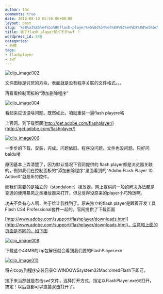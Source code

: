 ```yaml
---
author: ths
comments: true
date: 2012-08-10 05:56:00+00:00
layout: post
slug: '%e8%a3%85%e4%ba%86flash-player%e5%8d%b4%e6%89%93%e4%b8%8d%e5%bc%80swf-%ef%bc%9f'
title: 装了flash player却打不开swf ？
wordpress_id: 848
categories:
- 折腾
tags:
- flashplayer
- swf
---
```


[![clip_image002](http://img1.51cto.com/attachment/200911/25/13184_1259140451gDeC.jpg)](http://img1.51cto.com/attachment/200911/25/13184_1259140450suYU.jpg)





文件图标是讨厌的方块，表面就是没有程序关联的文件格式。。。 





再看看控制面板的“添加删除程序” 





[![clip_image004](http://img1.51cto.com/attachment/200911/25/13184_1259140452HL5Z.jpg)](http://img1.51cto.com/attachment/200911/25/13184_1259140451W2SQ.jpg)





看起来应该没啥问题。既然如此，咱就重装一遍flash playere咯 





上官网，到下载页面[http://get.adobe.com/flashplayer/](http://get.adobe.com/flashplayer/)





[![clip_image006](http://img1.51cto.com/attachment/200911/25/13184_1259140453qU3u.jpg)](http://img1.51cto.com/attachment/200911/25/13184_1259140452cE9E.jpg)





一步步的下载，安装，完成。问题依旧。程序没问题，文件也没问题。只好问baidu喽 





原因基本上弄清楚了，因为默认情况下官网提供的 flash player都是浏览器关联的，例如我们在控制面板的“添加删除程序”里面看到的“Adobe Flash Player 10 ActiveX”就是IE的控件。 





而我们需要的是独立的（standalone）播放器。网上提供的一般的解决办法都是变通的使用暴风之类播放器来打开。但总觉得没原来的player小巧玲珑啊。 





功夫不负有心人啊，终于给让我找到了。原来独立的flash player是跟着开发工具Flash CS4 Professional套件一起的。官网提供了下载页面 





[http://www.adobe.com/support/flashplayer/downloads.html](http://www.adobe.com/support/flashplayer/downloads.html)，注意和上面的页面是不同的。如下图 





[![clip_image008](http://img1.51cto.com/attachment/200911/25/13184_1259140459XOjz.jpg)](http://img1.51cto.com/attachment/200911/25/13184_1259140455nkso.jpg)





下载这个44MB的zip包解压就会看到我们要的FlashPlayer.exe 





[![clip_image010](http://img1.51cto.com/attachment/200911/25/13184_1259140461L8Kc.jpg)](http://img1.51cto.com/attachment/200911/25/13184_1259140460friT.jpg)





将它copy到程序安装目录C:WINDOWSsystem32MacromedFlash下即可。 





接下来当然就是右击swf文件，选择打开方式，指定以FlashPlayer.exe来打开，搞定！以后就都可以直接双击打开了。



